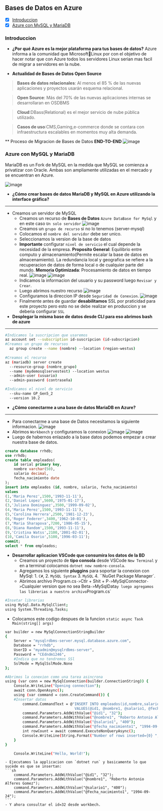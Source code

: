 ## Bases de Datos en Azure

- [x] [Introduccion](#Introduccion)
- [x] [Azure con MySQL y MariaDB](#azure-con-mysql-y-mariadb)

### Introduccion
- **¿Por qué Azure es la mejor plataforma para tus bases de datos?**
Azure informa a la comunidad que Microsoft🧡Linux por con el objetivo de hacer notar que con Azure todos los servidores Linux serian mas facil de migrar a servidores en la nube. 

- **Actualidad de Bases de Datos Open Source**
> **Bases de datos relacionales**: Al menos el 85 % de las nuevas aplicaciones y proyectos usarán esquema relacional.

> **Open Source**: Más del 70% de las nuevas aplicaciones internas se desarrollaran en OSDBMS

> **Cloud**:DBass(Relational) es el mejor servicio de nube pública utilizado.

> **Casos de uso**:CMS,Gaming,e-commerce donde se contara con infraestructura escalables en momentos muy alta demanda.

** Proceso de Migracion de Bases de Datos **END-TO-END**
![image](https://user-images.githubusercontent.com/60556632/168206770-804105af-3d1d-4c32-ad2c-cfdc4fdb1fd8.png)

### Azure con MySQL y MariaDB
MariaDB es un Fork de MySQL en la medida que MySQL se comienza a privatizar con Oracle. Ambas son ampliamente utilizadas en el mercado y se encuentran en Azure. 

![image](https://user-images.githubusercontent.com/60556632/168207507-720d85fe-2a93-487b-ae0a-051bbb81149c.png)

- **¿Cómo crear bases de datos MariaDB y MySQL en Azure utilizando la interface gráfica?**
---
- Creamos un servidor de MySQL
  - Creamos un recurso de **Bases de Datos** `Azure DataBase for MySql` y en este caso `Un solo servidor`
  ![image](https://user-images.githubusercontent.com/60556632/168404097-11af4f67-c7a4-407f-966f-c449ecb1d256.png)
  - Creamos un `grupo de recurso` si no lo tenemos (server-mysql)
  - Colocamos el `nombre del servidor` debe ser unico. 
  - Seleccionamos la version de la base de datos
  - **Importante** configurar `nivel de servicio` el cual depende la necesidad de la empresa. **Proposito General**: Equilibrio entre computo y almacenamiento(Permite escalar la base de datos en almacenamiento). La redundancia local y geografica se refiere a la recuperacion de datos de forma local o de cualquier parte del mundo. **Memoria Optimizada**: Procesamiento de datos en tiempo real. 
    ![image](https://user-images.githubusercontent.com/60556632/168404643-266f127b-4da7-47b9-b516-99210cea4d76.png)
    ![image](https://user-images.githubusercontent.com/60556632/168404737-2dab9715-efb8-4728-93e1-ebce80e0da70.png)
  - Indicamos la informacion del usuario y su password luego `Revisar y Crear`. 
  - Luego abrimos nuestro recurso
  ![image](https://user-images.githubusercontent.com/60556632/168407360-98209822-70d8-4d5f-8465-754091f118f0.png)
  - Configuramos la direccion IP desde `Seguridad de Conexion`.
    ![image](https://user-images.githubusercontent.com/60556632/168408016-11cb0af7-af31-4d68-9754-02ed6c0ab28c.png)
  - Finalmente antes de guardar **desabilitamos** SSL por praticidad para este proyecto pero esto no se debe realizar en produccion y se deberia configurar `SSL`
- **Desplegar la misma base de datos desde CLI para eso abrimos bash de azure**
---
  ```sh
  #Indicamos la suscripcion que usaremos
  az account set --subscription id-suscripcion (id-subscripcion)
  #Creamos un grupo de recursos
	az group create --name (nombre) --location (region-westus)
	
  #Creamos el recurso
  az (mariadb) server create 
	--resource-group (nombre_grupo)
	--name (mydemosqlservestest) --location westus 
	--admin-user (usuario)
	--admin-password (contraseña)
  
  #Indicamos el nivel de servicio
	--sku-name GP_Gen5_2 
	--version 10.2
  ```
  
- **¿Cómo conectarme a una base de datos MariaDB en Azure?**
---
  - Para conectarme a una base de Datos necesitamos la siguiente informacion.
    ![image](https://user-images.githubusercontent.com/60556632/168407899-d09e6fbd-aa01-42de-a52f-de6d49186d3f.png)
  - Abrimos `Workbench` y configuramos la conexion 
  ![image](https://user-images.githubusercontent.com/60556632/168408077-f5e0b32f-263c-44cf-9e5b-91f1a1862b17.png)
  ![image](https://user-images.githubusercontent.com/60556632/168408121-7d1e0ffc-3bae-4e1b-8515-01d8de7c66f5.png)
  - Luego de habernos enlazado a la base datos podemos empezar a crear nuestra base de datos.
```sql
create database rrhdb;
use rrhdb;
create table empleados(
	id serial primary key,
    nombre varchar(50),
    salario decimal,
    fecha_nacimiento date
);
insert into empleados (id, nombre, salario, fecha_nacimiento)
values
(1,'Maria Perez',1500,'1993-11-11'),
(2,'Daniel Lopez',5600,'1975-01-17'),
(3,'Juliana Dominguez',3500,'1999-09-02'),
(4,'Maria Perez',1500,'1993-11-11'),
(5,'Carolina Herrera',2500,'1981-12-23'),
(6,'Roger Federer',3400,'1962-10-01'),
(7,'Maria Sharapova',7200,'1986-05-15'),
(8,'Diana Random',1500,'1993-11-11'),
(9,'Cristina Watss',2100,'2001-02-01'),
(10,'Camila Osorio',5100,'1996-03-11');
commit;
select * from empleados;
```
- **Desarrollar aplicacion VSCode que consumira los datos de la BD**
    - Creamos un proyecto de **tipo consola** desde VSCode `New Terminal` y en a terminal colocamos `dotnet new nombre-consola`.
    - Agregamos los siguiente **pluggins** para soportar la conexion con MySql: 1. `C#`, 2. `MySQL Syntax` 3. `MySQL` 4. ``NuGet Package Manager`.
    - Abrimos archivo Program.cs` -> `Ctlr + Shit + P` -> `MySqlConnector` -> `Cualquier version que no sea Beta` -> `MySqlData` y luego agregamos las librerias a nuestro archivo `Program.cs`

```sh
#Insetar librerias
using MySql.Data.MySqlClient;
using System.Threading.Tasks;
```
  - Colocamos este codigo despues de la funcion `static async Task Main(string[] args)`
```sh
var builder = new MySqlConnectionStringBuilder
{
    Server = "mysqlrdbms-server.mysql.database.azure.com",
    Database = "rrhdb",
    UserID = "myadmin@mysqlrdbms-server",
    Password = "CEdndm1246",
    #Indica que no tendremos SSl
    SslMode = MySqlSslMode.None
};

#Abrimos la conexion como una tarea asincrona
using (var conn = new MySqlConnection(builder.ConnectionString)) {
    Console.WriteLine("Opening connection");
    await conn.OpenAsync();
    using (var command = conn.CreateCommand()) {
    #Insertar datos
        command.CommandText = @"INSERT INTO empleados(id,nombre,salario,fecha_nacimiento)
                                VALUES(@id1, @nombre1, @salario1, @fecha_nacimiento1);";
        command.Parameters.AddWithValue("@id1", "32");
        command.Parameters.AddWithValue("@nombre1", "Roberto Antonio Alferes Gomez");
        command.Parameters.AddWithValue("@salario1", "400");
        command.Parameters.AddWithValue("@fecha_nacimiento1", "1994-09-24");
        int rowCount = await command.ExecuteNonQueryAsync();
        Console.WriteLine(String.Format("Number of rows inserted={0} ", rowCount));
    }
}

    Console.WriteLine("Hello, World!");
```
  
    - Ejecutamos la applicacion con `dotnet run` y basicamente lo que sucede es que se insertan:
    ```sh
     	command.Parameters.AddWithValue("@id1", "32");
        command.Parameters.AddWithValue("@nombre1", "Roberto Antonio Alferes Gomez");
        command.Parameters.AddWithValue("@salario1", "400");
        command.Parameters.AddWithValue("@fecha_nacimiento1", "1994-09-24");
    ```
    - Y ahora consultar el id=32 desde workbech.
    
    
